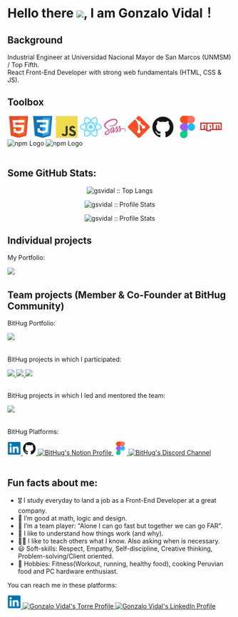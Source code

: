 # Hello there <img src="https://raw.githubusercontent.com/MartinHeinz/MartinHeinz/master/wave.gif" width="30px">, I am Gonzalo Vidal！

## Background
Industrial Engineer at Universidad Nacional Mayor de San Marcos (UNMSM) / Top Fifth.\
React Front-End Developer with strong web fundamentals (HTML, CSS & JS).
<br />

## Toolbox

<img src="https://github.com/devicons/devicon/blob/master/icons/html5/html5-original.svg" alt="html5 Logo" width="50" height="50"/> <img src="https://github.com/devicons/devicon/blob/master/icons/css3/css3-original.svg" alt="css3 Logo" width="50" height="50"/>
<img src="https://github.com/devicons/devicon/blob/master/icons/javascript/javascript-original.svg" alt="JavaScript Logo" width="50" height="50"/>
<img src="https://github.com/devicons/devicon/blob/master/icons/react/react-original.svg" alt="react Logo" width="50" height="50"/>
<img src="https://github.com/devicons/devicon/blob/master/icons/sass/sass-original.svg" alt="sass Logo" width="50" height="50"/>
<img src="https://github.com/devicons/devicon/blob/master/icons/git/git-original.svg" alt="git Logo" width="50" height="50"/>
<img src="https://github.com/devicons/devicon/blob/master/icons/github/github-original.svg" alt="github Logo" width="50" height="50"/>
<img src="https://github.com/devicons/devicon/blob/master/icons/figma/figma-original.svg" alt="figma Logo" width="50" height="50"/>
<img src="https://github.com/devicons/devicon/blob/master/icons/npm/npm-original-wordmark.svg" alt="npm Logo" width="50" height="50"/>
<img src="https://i.postimg.cc/mgvssKVP/materialize.png" alt="npm Logo" width="50" height="50"/>
<img src="https://i.postimg.cc/MZM45ndS/scrum.png" alt="npm Logo" width="50" height="50" />
<br />
<br />

## Some GitHub Stats:

<p align="center"><img src="https://github-readme-stats.vercel.app/api/top-langs/?username=gsvidal&langs_count=10&theme=outrun&layout=compact" alt="gsvidal :: Top Langs" /></p>

<p align="center"><img src="https://github-readme-stats.vercel.app/api?username=gsvidal&show_icons=true&theme=outrun" alt="gsvidal :: Profile Stats" /></p>

<p align="center"><img src="https://github-readme-streak-stats.herokuapp.com?user=gsvidal&theme=Javascript-dark&date_format=M%20j%5B%2C%20Y%5D&ring=DD513B&fire=DD2727&background=141439&border=DDDDDD&dates=DD8375" alt="gsvidal :: Profile Stats" /></p>

## Individual projects
My Portfolio: 

<a href="https://gsvidal.github.io">
  <img src="https://i.postimg.cc/R0ZtsZxq/Z7x9Riw.gif" width="50">
</a>

## Team projects (Member & Co-Founder at BitHug Community)

BitHug Portfolio:

<a href="https://Bit-huG.com">
  <img src="https://i.postimg.cc/Z51M9sQK/logo-2.png" width="50">
</a>
<br />
<br />

BitHug projects in which I participated:

<a href="https://bit-hug-learning.github.io/codacy-code-project/public/">
  <img src="https://i.postimg.cc/dQrCjkpQ/preview.png" width="200">
</a>
<a href="https://apikachu.bit-hug.com/">
  <img src="https://i.postimg.cc/mrKcQBSF/preview.png" width="200">
</a>
<a href="">
  <img src="https://i.postimg.cc/VsqSCy0d/bitblog-preview.png" width="200">
</a>
<br />
<br />

BitHug projects in which I led and mentored the team:

<a href="https://bit-hug-learning.github.io/blogr/public/">
  <img src="https://i.postimg.cc/DyStNhQz/preview.png" width="200">
</a>
<br />
<br />

BitHug Platforms:

<a href="https://www.linkedin.com/company/79645664/admin/">
    <img src="https://github.com/devicons/devicon/blob/master/icons/linkedin/linkedin-original.svg" alt="BitHug's LinkedIn Profile" height="30" width="30">
</a>
<a href="https://github.com/bit-hug-learning">
    <img src="https://github.com/devicons/devicon/blob/master/icons/github/github-original.svg" alt="BitHug's LinkedIn Profile" height="30" width="30">
</a>

<a href="https://www.notion.so/Bit-Hug-69996abb6855486f9140527aa6b39445">
    <img src="https://i.postimg.cc/GhjhrNXY/clipart1228054.png" alt="BitHug's Notion Profile" height="30" width="30">
</a>
<a href="https://www.figma.com/files/team/967853341486753922/BitHug?fuid=934829278020547580">
    <img src="https://github.com/devicons/devicon/blob/master/icons/figma/figma-original.svg" alt="BitHug's Figma Profile" height="30" width="30">
</a>
<a href="https://discord.com/invite/x37C3hrdAA">
    <img src="https://i.postimg.cc/5N5wbYSK/discord-logo-png-7617.png" alt="BitHug's Discord Channel" height="30" width="30">
</a>
<br />
<br />

## Fun facts about me:

- 🎖️ I study everyday to land a job as a Front-End Developer at a great company.
- 🧠 I’m good at math, logic and design.
- 🤝 I’m a team player: "Alone I can go fast but together we can go FAR".
- 🤔 I like to understand how things work (and why).
- 👨‍🏫	I like to teach others what I know. Also asking when is necessary.
- 😃 Soft-skills: Respect, Empathy, Self-discipline, Creative thinking, Problem-solving/Client oriented.
- 🏃 Hobbies: Fitness(Workout, running, healthy food), cooking Peruvian food and PC hardware enthusiast.


You can reach me in these platforms:

<a href="https://www.linkedin.com/in/gsvidal/">
    <img src="https://github.com/devicons/devicon/blob/master/icons/linkedin/linkedin-original.svg" alt="Gonzalo Vidal's LinkedIn Profile" height="30" width="30">
</a>
<a href="https://torre.co/en/gsvidal?s=loqGHPTaSq">
    <img src="https://i.postimg.cc/dt2PQ6h3/torre.png" alt="Gonzalo Vidal's Torre Profile" height="30" width="30">
</a>
<a href="https://www.instagram.com/gsvidal.web/">
    <img src="https://i.postimg.cc/0QMFT0g8/instagram.png" alt="Gonzalo Vidal's LinkedIn Profile" height="30" width="30">
</a>

